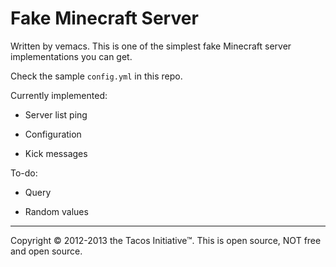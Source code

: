 Fake Minecraft Server
=====================

Written by vemacs. This is one of the simplest fake Minecraft server implementations you can get.

Check the sample `config.yml` in this repo.

Currently implemented:

* Server list ping

* Configuration

* Kick messages

To-do:

* Query

* Random values

- - -

Copyright © 2012-2013 the Tacos Initiative™. This is open source, NOT free and open source.